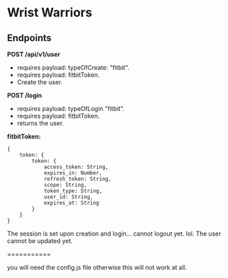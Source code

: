 Wrist Warriors
===========

## Endpoints

**POST /api/v1/user**
* requires payload: typeOfCreate: "fitbit".
* requires payload: fitbitToken.
* Create the user.

**POST /login**
* requires payload: typeOfLogin "fitbit".
* requires payload: fitbitToken.
* returns the user.

**fitbitToken:**
```
{
    token: {
        token: {
            access_token: String,
            expires_in: Number,
            refresh_token: String,
            scope: String,
            token_type: String,
            user_id: String,
            expires_at: String
        }
    }
}
```

The session is set upon creation and login... cannot logout yet. lol.
The user cannot be updated yet.

===========


you will need the config.js file otherwise this will not work at all.
